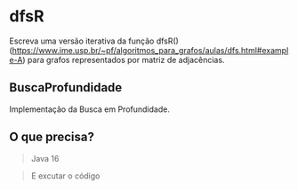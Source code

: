 # dfsR
Escreva uma versão iterativa da função dfsR() (https://www.ime.usp.br/~pf/algoritmos_para_grafos/aulas/dfs.html#example-A) para grafos representados por matriz de adjacências.

## BuscaProfundidade
Implementação da Busca em Profundidade.

## O que precisa?
> Java 16

> E excutar o código

